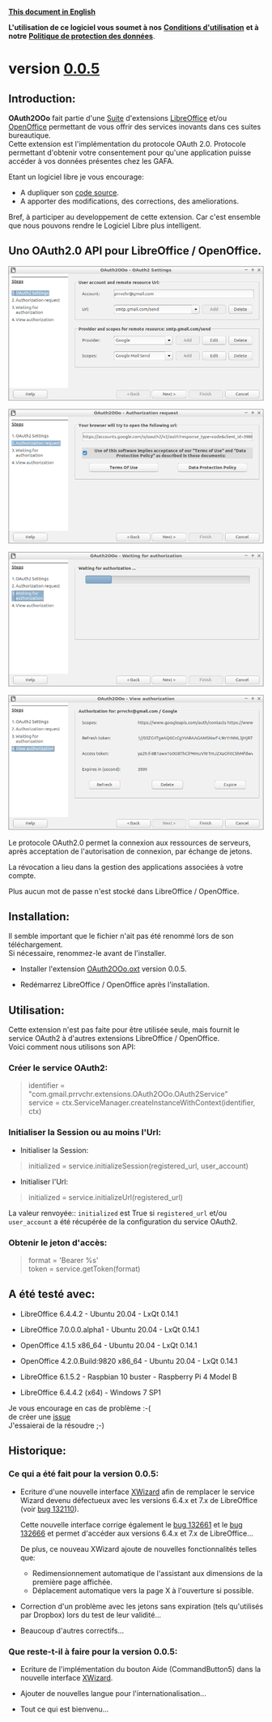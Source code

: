 [**This document in English**](https://prrvchr.github.io/OAuth2OOo)

**L'utilisation de ce logiciel vous soumet à nos** [**Conditions d'utilisation**](https://prrvchr.github.io/OAuth2OOo/OAuth2OOo/registration/TermsOfUse_fr) **et à notre** [**Politique de protection des données**](https://prrvchr.github.io/OAuth2OOo/OAuth2OOo/registration/PrivacyPolicy_fr).

# version [0.0.5](https://prrvchr.github.io/OAuth2OOo/README_fr#historique)

## Introduction:

**OAuth2OOo** fait partie d'une [Suite](https://prrvchr.github.io/README_fr) d'extensions [LibreOffice](https://fr.libreoffice.org/download/telecharger-libreoffice/) et/ou [OpenOffice](https://www.openoffice.org/fr/Telecharger/) permettant de vous offrir des services inovants dans ces suites bureautique.  
Cette extension est l'implémentation du protocole OAuth 2.0. Protocole permettant d'obtenir votre consentement pour qu'une application puisse accéder à vos données présentes chez les GAFA.

Etant un logiciel libre je vous encourage:
- A dupliquer son [code source](https://github.com/prrvchr/OAuth2OOo).
- A apporter des modifications, des corrections, des ameliorations.

Bref, à participer au developpement de cette extension.
Car c'est ensemble que nous pouvons rendre le Logiciel Libre plus intelligent.

## Uno OAuth2.0 API pour LibreOffice / OpenOffice.

![OAuth2OOo Wizard Page1 screenshot](OAuth2Wizard1.png)

![OAuth2OOo Wizard Page2 screenshot](OAuth2Wizard2.png)

![OAuth2OOo Wizard Page3 screenshot](OAuth2Wizard3.png)

![OAuth2OOo Wizard Page4 screenshot](OAuth2Wizard4.png)

Le protocole OAuth2.0 permet la connexion aux ressources de serveurs, après acceptation de l'autorisation de connexion, par échange de jetons.

La révocation a lieu dans la gestion des applications associées à votre compte.

Plus aucun mot de passe n'est stocké dans LibreOffice / OpenOffice.

## Installation:

Il semble important que le fichier n'ait pas été renommé lors de son téléchargement.  
Si nécessaire, renommez-le avant de l'installer.

- Installer l'extension [OAuth2OOo.oxt](https://github.com/prrvchr/OAuth2OOo/raw/master/OAuth2OOo.oxt) version 0.0.5.

- Redémarrez LibreOffice / OpenOffice après l'installation.

## Utilisation:

Cette extension n'est pas faite pour être utilisée seule, mais fournit le service OAuth2 à d'autres extensions LibreOffice / OpenOffice.  
Voici comment nous utilisons son API:

### Créer le service OAuth2:

> identifier = "com.gmail.prrvchr.extensions.OAuth2OOo.OAuth2Service"  
> service = ctx.ServiceManager.createInstanceWithContext(identifier, ctx)

### Initialiser la Session ou au moins l'Url:

- Initialiser la Session: 

> initialized = service.initializeSession(registered_url, user_account)

- Initialiser l'Url:

> initialized = service.initializeUrl(registered_url)

La valeur renvoyée:: `initialized` est True si `registered_url` et/ou `user_account` a été récupérée de la configuration du service OAuth2.

### Obtenir le jeton d'accès:

> format = 'Bearer %s'  
> token = service.getToken(format)

## A été testé avec:

* LibreOffice 6.4.4.2 - Ubuntu 20.04 -  LxQt 0.14.1

* LibreOffice 7.0.0.0.alpha1 - Ubuntu 20.04 -  LxQt 0.14.1

* OpenOffice 4.1.5 x86_64 - Ubuntu 20.04 - LxQt 0.14.1

* OpenOffice 4.2.0.Build:9820 x86_64 - Ubuntu 20.04 - LxQt 0.14.1

* LibreOffice 6.1.5.2 - Raspbian 10 buster - Raspberry Pi 4 Model B

* LibreOffice 6.4.4.2 (x64) - Windows 7 SP1

Je vous encourage en cas de problème :-(  
de créer une [issue](https://github.com/prrvchr/OAuth2OOo/issues/new)  
J'essaierai de la résoudre ;-)

## Historique:

### Ce qui a été fait pour la version 0.0.5:

- Ecriture d'une nouvelle interface [XWizard](https://github.com/prrvchr/OAuth2OOo/blob/master/python/wizard.py) afin de remplacer le service Wizard devenu défectueux avec les versions 6.4.x et 7.x de LibreOffice (voir [bug 132110](https://bugs.documentfoundation.org/show_bug.cgi?id=132110)).

    Cette nouvelle interface corrige également le [bug 132661](https://bugs.documentfoundation.org/show_bug.cgi?id=132661) et le [bug 132666](https://bugs.documentfoundation.org/show_bug.cgi?id=132666) et permet d'accéder aux versions 6.4.x et 7.x de LibreOffice...

    De plus, ce nouveau XWizard ajoute de nouvelles fonctionnalités telles que:

    - Redimensionnement automatique de l'assistant aux dimensions de la première page affichée.
    - Déplacement automatique vers la page X à l'ouverture si possible.

- Correction d'un problème avec les jetons sans expiration (tels qu'utilisés par Dropbox) lors du test de leur validité...

- Beaucoup d'autres correctifs...

### Que reste-t-il à faire pour la version 0.0.5:

- Ecriture de l'implémentation du bouton Aide (CommandButton5) dans la nouvelle interface [XWizard](https://github.com/prrvchr/OAuth2OOo/blob/master/python/wizard.py).

- Ajouter de nouvelles langue pour l'internationalisation...

- Tout ce qui est bienvenu...
